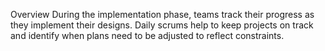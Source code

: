 Overview
During the implementation phase, teams track their progress as they implement their designs. Daily scrums help to keep projects on track and identify when plans need to be adjusted to reflect constraints.
